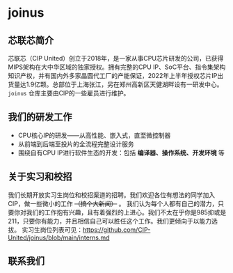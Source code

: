 # joinus

## 芯联芯简介
芯联芯（CIP United）创立于2018年，是一家从事CPU芯片研发的公司，已获得MIPS架构在大中华区域的独家授权。拥有完整的CPU IP、SoC平台、指令集架构知识产权，并有国内外多家晶圆代工厂的产能保证，2022年上半年授权芯片IP出货量达1.9亿颗。总部位于上海张江，另在郑州高新区天健湖畔设有一研发中心。
`joinus` 仓库主要由CIP的一些雇员进行维护。

## 我们的研发工作
* CPU核心IP的研发——从高性能、嵌入式，直至微控制器
* 从前端到后端至投片的全流程完整设计服务
* 围绕自有CPU IP进行软件生态的开发：包括 **编译器、操作系统、开发环境** 等

## 关于实习和校招
我们长期开放实习生岗位和校招渠道的招聘。我们欢迎各位有想法的同学加入CIP，做一些微小的工作 ~~（搞个大新闻）~~ 。
我们认为每个人都有自己的潜力，只要你对我们的工作抱有兴趣，且有着强烈的上进心。我们不太在乎你是985抑或是211，只要你有能力，并且相信自己可以胜任这个工作。我们更倾向于以能力选拔。
实习生岗位列表可见：https://github.com/CIP-United/joinus/blob/main/interns.md

## 联系我们
